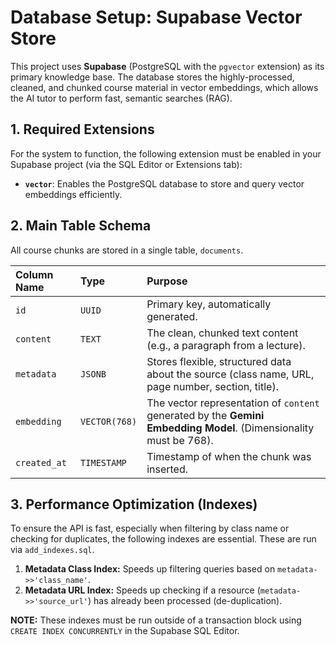 # Database Setup: Supabase Vector Store

This project uses **Supabase** (PostgreSQL with the `pgvector` extension) as its primary knowledge base. The database stores the highly-processed, cleaned, and chunked course material in vector embeddings, which allows the AI tutor to perform fast, semantic searches (RAG).

## 1. Required Extensions

For the system to function, the following extension must be enabled in your Supabase project (via the SQL Editor or Extensions tab):

-   **`vector`**: Enables the PostgreSQL database to store and query vector embeddings efficiently.

## 2. Main Table Schema

All course chunks are stored in a single table, `documents`.

| Column Name | Type | Purpose |
| :--- | :--- | :--- |
| `id` | `UUID` | Primary key, automatically generated. |
| `content` | `TEXT` | The clean, chunked text content (e.g., a paragraph from a lecture). |
| `metadata` | `JSONB` | Stores flexible, structured data about the source (class name, URL, page number, section, title). |
| `embedding` | `VECTOR(768)` | The vector representation of `content` generated by the **Gemini Embedding Model**. (Dimensionality must be 768). |
| `created_at`| `TIMESTAMP`| Timestamp of when the chunk was inserted. |

## 3. Performance Optimization (Indexes)

To ensure the API is fast, especially when filtering by class name or checking for duplicates, the following indexes are essential. These are run via `add_indexes.sql`.

1.  **Metadata Class Index:** Speeds up filtering queries based on `metadata->>'class_name'`.
2.  **Metadata URL Index:** Speeds up checking if a resource (`metadata->>'source_url'`) has already been processed (de-duplication).

**NOTE:** These indexes must be run outside of a transaction block using `CREATE INDEX CONCURRENTLY` in the Supabase SQL Editor.